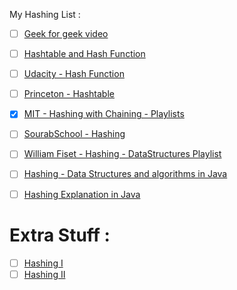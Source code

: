 My Hashing List :
- [ ] [Geek for geek video](https://www.youtube.com/playlist?list=PLqM7alHXFySGwXaessYMemAnITqlZdZVE)
- [ ] [Hashtable and Hash Function](https://www.youtube.com/watch?v=KyUTuwz_b7Q)
- [ ] [Udacity - Hash Function](https://www.youtube.com/watch?v=PeYFCycFkzo)
- [ ] [Princeton - Hashtable](https://www.youtube.com/watch?v=QA8fJGO-i9o&index=1&t=1s&list=PLe-ggMe31CTcKxIRGqqThMts2eHtSrf11)
- [x] [MIT - Hashing with Chaining - Playlists](https://www.youtube.com/watch?v=0M_kIqhwbFo&list=PLUl4u3cNGP61Oq3tWYp6V_F-5jb5L2iHb&index=8)
- [ ] [SourabSchool - Hashing](https://www.youtube.com/playlist?list=PLTZbNwgO5ebqw1v0ODk8cPLW9dQ99Te8f)
- [ ] [William Fiset - Hashing - DataStructures Playlist](https://www.youtube.com/playlist?list=PLDV1Zeh2NRsB6SWUrDFW2RmDotAfPbeHu&disable_polymer=true)
- [ ] [Hashing - Data Structures and algorithms in Java](https://www.youtube.com/playlist?list=PL6Zs6LgrJj3tDXv8a_elC6eT_4R5gfX4d)
- [ ]  [Hashing Explanation in Java](https://www.youtube.com/watch?v=1JZMb3D75PY&list=PLpPXw4zFa0uKKhaSz87IowJnOTzh9tiBk&index=30)


# Extra Stuff :
- [ ] [Hashing I](http://www.cs.nthu.edu.tw/~wkhon/ds/ds12/lecture/lecture17.pdf)
- [ ] [Hashing II](http://www.cs.nthu.edu.tw/~wkhon/ds/ds12/lecture/lecture18.pdf)

